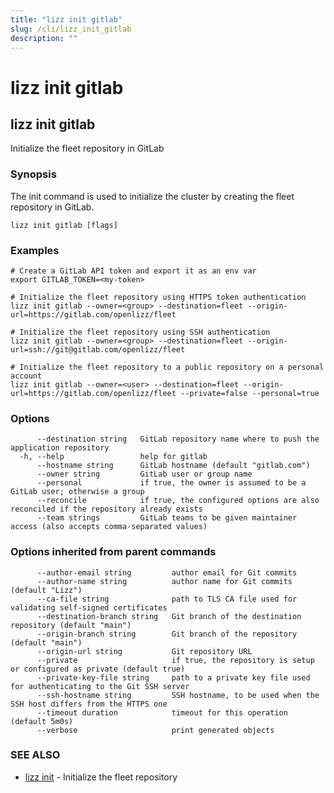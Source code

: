 ```yaml
---
title: "lizz init gitlab"
slug: /cli/lizz_init_gitlab
description: ""
---
```


# lizz init gitlab

## lizz init gitlab

Initialize the fleet repository in GitLab

### Synopsis

The init command is used to initialize the cluster by creating the fleet repository in GitLab.

```
lizz init gitlab [flags]
```

### Examples

```
# Create a GitLab API token and export it as an env var
export GITLAB_TOKEN=<my-token>

# Initialize the fleet repository using HTTPS token authentication
lizz init gitlab --owner=<group> --destination=fleet --origin-url=https://gitlab.com/openlizz/fleet

# Initialize the fleet repository using SSH authentication
lizz init gitlab --owner=<group> --destination=fleet --origin-url=ssh://git@gitlab.com/openlizz/fleet

# Initialize the fleet repository to a public repository on a personal account
lizz init gitlab --owner=<user> --destination=fleet --origin-url=https://gitlab.com/openlizz/fleet --private=false --personal=true
```

### Options

```
      --destination string   GitLab repository name where to push the application repository
  -h, --help                 help for gitlab
      --hostname string      GitLab hostname (default "gitlab.com")
      --owner string         GitLab user or group name
      --personal             if true, the owner is assumed to be a GitLab user; otherwise a group
      --reconcile            if true, the configured options are also reconciled if the repository already exists
      --team strings         GitLab teams to be given maintainer access (also accepts comma-separated values)
```

### Options inherited from parent commands

```
      --author-email string         author email for Git commits
      --author-name string          author name for Git commits (default "Lizz")
      --ca-file string              path to TLS CA file used for validating self-signed certificates
      --destination-branch string   Git branch of the destination repository (default "main")
      --origin-branch string        Git branch of the repository (default "main")
      --origin-url string           Git repository URL
      --private                     if true, the repository is setup or configured as private (default true)
      --private-key-file string     path to a private key file used for authenticating to the Git SSH server
      --ssh-hostname string         SSH hostname, to be used when the SSH host differs from the HTTPS one
      --timeout duration            timeout for this operation (default 5m0s)
      --verbose                     print generated objects
```

### SEE ALSO

* [lizz init](/docs/cli/lizz_init/)	 - Initialize the fleet repository

